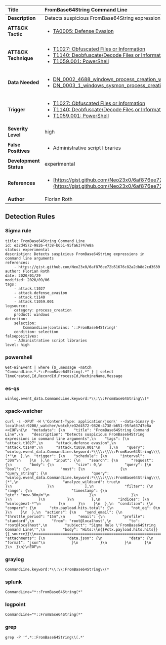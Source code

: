 | Title                    | FromBase64String Command Line       |
|:-------------------------|:------------------|
| **Description**          | Detects suspicious FromBase64String expressions in command line arguments |
| **ATT&amp;CK Tactic**    |  <ul><li>[TA0005: Defense Evasion](https://attack.mitre.org/tactics/TA0005)</li></ul>  |
| **ATT&amp;CK Technique** | <ul><li>[T1027: Obfuscated Files or Information](https://attack.mitre.org/techniques/T1027)</li><li>[T1140: Deobfuscate/Decode Files or Information](https://attack.mitre.org/techniques/T1140)</li><li>[T1059.001: PowerShell](https://attack.mitre.org/techniques/T1059.001)</li></ul>  |
| **Data Needed**          | <ul><li>[DN_0002_4688_windows_process_creation_with_commandline](../Data_Needed/DN_0002_4688_windows_process_creation_with_commandline.md)</li><li>[DN_0003_1_windows_sysmon_process_creation](../Data_Needed/DN_0003_1_windows_sysmon_process_creation.md)</li></ul>  |
| **Trigger**              | <ul><li>[T1027: Obfuscated Files or Information](../Triggers/T1027.md)</li><li>[T1140: Deobfuscate/Decode Files or Information](../Triggers/T1140.md)</li><li>[T1059.001: PowerShell](../Triggers/T1059.001.md)</li></ul>  |
| **Severity Level**       | high |
| **False Positives**      | <ul><li>Administrative script libraries</li></ul>  |
| **Development Status**   | experimental |
| **References**           | <ul><li>[https://gist.github.com/Neo23x0/6af876ee72b51676c82a2db8d2cd3639](https://gist.github.com/Neo23x0/6af876ee72b51676c82a2db8d2cd3639)</li></ul>  |
| **Author**               | Florian Roth |


## Detection Rules

### Sigma rule

```
title: FromBase64String Command Line
id: e32d4572-9826-4738-b651-95fa63747e8a
status: experimental
description: Detects suspicious FromBase64String expressions in command line arguments
references:
    - https://gist.github.com/Neo23x0/6af876ee72b51676c82a2db8d2cd3639
author: Florian Roth
date: 2020/01/29
modified: 2020/09/06
tags: 
    - attack.t1027
    - attack.defense_evasion
    - attack.t1140
    - attack.t1059.001    
logsource:
    category: process_creation
    product: windows
detection:
    selection:
        CommandLine|contains: '::FromBase64String('
    condition: selection
falsepositives:
    - Administrative script libraries
level: high

```





### powershell
    
```
Get-WinEvent | where {$_.message -match "CommandLine.*.*::FromBase64String(.*" } | select TimeCreated,Id,RecordId,ProcessId,MachineName,Message
```


### es-qs
    
```
winlog.event_data.CommandLine.keyword:*\\:\\:FromBase64String\\(*
```


### xpack-watcher
    
```
curl -s -XPUT -H \'Content-Type: application/json\' --data-binary @- localhost:9200/_watcher/watch/e32d4572-9826-4738-b651-95fa63747e8a <<EOF\n{\n  "metadata": {\n    "title": "FromBase64String Command Line",\n    "description": "Detects suspicious FromBase64String expressions in command line arguments",\n    "tags": [\n      "attack.t1027",\n      "attack.defense_evasion",\n      "attack.t1140",\n      "attack.t1059.001"\n    ],\n    "query": "winlog.event_data.CommandLine.keyword:*\\\\:\\\\:FromBase64String\\\\(*"\n  },\n  "trigger": {\n    "schedule": {\n      "interval": "30m"\n    }\n  },\n  "input": {\n    "search": {\n      "request": {\n        "body": {\n          "size": 0,\n          "query": {\n            "bool": {\n              "must": [\n                {\n                  "query_string": {\n                    "query": "winlog.event_data.CommandLine.keyword:*\\\\:\\\\:FromBase64String\\\\(*",\n                    "analyze_wildcard": true\n                  }\n                }\n              ],\n              "filter": {\n                "range": {\n                  "timestamp": {\n                    "gte": "now-30m/m"\n                  }\n                }\n              }\n            }\n          }\n        },\n        "indices": [\n          "winlogbeat-*"\n        ]\n      }\n    }\n  },\n  "condition": {\n    "compare": {\n      "ctx.payload.hits.total": {\n        "not_eq": 0\n      }\n    }\n  },\n  "actions": {\n    "send_email": {\n      "throttle_period": "15m",\n      "email": {\n        "profile": "standard",\n        "from": "root@localhost",\n        "to": "root@localhost",\n        "subject": "Sigma Rule \'FromBase64String Command Line\'",\n        "body": "Hits:\\n{{#ctx.payload.hits.hits}}{{_source}}\\n================================================================================\\n{{/ctx.payload.hits.hits}}",\n        "attachments": {\n          "data.json": {\n            "data": {\n              "format": "json"\n            }\n          }\n        }\n      }\n    }\n  }\n}\nEOF\n
```


### graylog
    
```
CommandLine.keyword:*\\:\\:FromBase64String\\(*
```


### splunk
    
```
CommandLine="*::FromBase64String(*"
```


### logpoint
    
```
CommandLine="*::FromBase64String(*"
```


### grep
    
```
grep -P '^.*::FromBase64String\\(.*'
```



